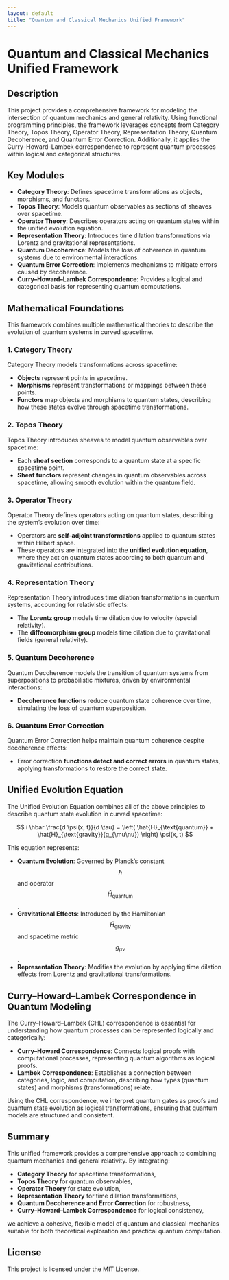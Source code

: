 ```yaml
---
layout: default
title: "Quantum and Classical Mechanics Unified Framework"
---
```


# Quantum and Classical Mechanics Unified Framework

## Description

This project provides a comprehensive framework for modeling the intersection of quantum mechanics and general relativity. Using functional programming principles, the framework leverages concepts from Category Theory, Topos Theory, Operator Theory, Representation Theory, Quantum Decoherence, and Quantum Error Correction. Additionally, it applies the Curry–Howard–Lambek correspondence to represent quantum processes within logical and categorical structures.

## Key Modules

- **Category Theory**: Defines spacetime transformations as objects, morphisms, and functors.
- **Topos Theory**: Models quantum observables as sections of sheaves over spacetime.
- **Operator Theory**: Describes operators acting on quantum states within the unified evolution equation.
- **Representation Theory**: Introduces time dilation transformations via Lorentz and gravitational representations.
- **Quantum Decoherence**: Models the loss of coherence in quantum systems due to environmental interactions.
- **Quantum Error Correction**: Implements mechanisms to mitigate errors caused by decoherence.
- **Curry–Howard–Lambek Correspondence**: Provides a logical and categorical basis for representing quantum computations.

## Mathematical Foundations

This framework combines multiple mathematical theories to describe the evolution of quantum systems in curved spacetime.

### 1. Category Theory

Category Theory models transformations across spacetime:

- **Objects** represent points in spacetime.
- **Morphisms** represent transformations or mappings between these points.
- **Functors** map objects and morphisms to quantum states, describing how these states evolve through spacetime transformations.

### 2. Topos Theory

Topos Theory introduces sheaves to model quantum observables over spacetime:

- Each **sheaf section** corresponds to a quantum state at a specific spacetime point.
- **Sheaf functors** represent changes in quantum observables across spacetime, allowing smooth evolution within the quantum field.

### 3. Operator Theory

Operator Theory defines operators acting on quantum states, describing the system’s evolution over time:

- Operators are **self-adjoint transformations** applied to quantum states within Hilbert space.
- These operators are integrated into the **unified evolution equation**, where they act on quantum states according to both quantum and gravitational contributions.

### 4. Representation Theory

Representation Theory introduces time dilation transformations in quantum systems, accounting for relativistic effects:

- The **Lorentz group** models time dilation due to velocity (special relativity).
- The **diffeomorphism group** models time dilation due to gravitational fields (general relativity).

### 5. Quantum Decoherence

Quantum Decoherence models the transition of quantum systems from superpositions to probabilistic mixtures, driven by environmental interactions:

- **Decoherence functions** reduce quantum state coherence over time, simulating the loss of quantum superposition.

### 6. Quantum Error Correction

Quantum Error Correction helps maintain quantum coherence despite decoherence effects:

- Error correction **functions detect and correct errors** in quantum states, applying transformations to restore the correct state.

## Unified Evolution Equation

The Unified Evolution Equation combines all of the above principles to describe quantum state evolution in curved spacetime:

$$
i \hbar \frac{d \psi(x, t)}{d \tau} = \left( \hat{H}_{\text{quantum}} + \hat{H}_{\text{gravity}}(g_{\mu\nu}) \right) \psi(x, t)
$$

This equation represents:

- **Quantum Evolution**: Governed by Planck’s constant $$ \hbar $$ and operator $$ \hat{H}_{\text{quantum}} $$.
- **Gravitational Effects**: Introduced by the Hamiltonian $$ \hat{H}_{\text{gravity}} $$ and spacetime metric $$ g_{\mu\nu} $$.
- **Representation Theory**: Modifies the evolution by applying time dilation effects from Lorentz and gravitational transformations.

## Curry–Howard–Lambek Correspondence in Quantum Modeling

The Curry–Howard–Lambek (CHL) correspondence is essential for understanding how quantum processes can be represented logically and categorically:

- **Curry–Howard Correspondence**: Connects logical proofs with computational processes, representing quantum algorithms as logical proofs.
- **Lambek Correspondence**: Establishes a connection between categories, logic, and computation, describing how types (quantum states) and morphisms (transformations) relate.

Using the CHL correspondence, we interpret quantum gates as proofs and quantum state evolution as logical transformations, ensuring that quantum models are structured and consistent.

## Summary

This unified framework provides a comprehensive approach to combining quantum mechanics and general relativity. By integrating:

- **Category Theory** for spacetime transformations,
- **Topos Theory** for quantum observables,
- **Operator Theory** for state evolution,
- **Representation Theory** for time dilation transformations,
- **Quantum Decoherence and Error Correction** for robustness,
- **Curry–Howard–Lambek Correspondence** for logical consistency,

we achieve a cohesive, flexible model of quantum and classical mechanics suitable for both theoretical exploration and practical quantum computation.

## License

This project is licensed under the MIT License.
